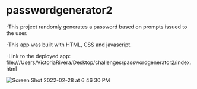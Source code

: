 # passwordgenerator2

-This project randomly generates a password based on prompts issued to the user.

-This app was built with HTML, CSS and javascript.

-Link to the deployed app:  file:///Users/VictoriaRivera/Desktop/challenges/passwordgenerator2/index.html

![Screen Shot 2022-02-28 at 6 46 30 PM](https://user-images.githubusercontent.com/93175521/156084051-f7e38141-71de-4488-972e-d50a7763e9e1.png)
